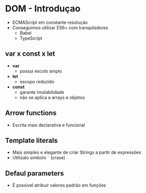 # DOM - Introduçao

- ECMAScript em constante resolução
- Conseguimos utilizar ES6+ com transpiladores
  - Babel
  - TypeScript

## var x const x let

- **var**
  - possui escolo amplo
- **let**
  - escopo reduzido
- **const**
  - garante imutabilidade
  - não se aplica a arrays e objetos

## Arrow functions

- Escrita mais declarativa e funcional

## Template literals

- Mais simples e elegante de criar Strings a partir de expressões
- Utilizalo simbolo `` ` `` (crase)

## Defaul parameters

- É possivel atribuir valores padrão em funções
